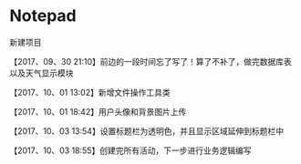 ﻿# Notepad
新建项目

【2017、09、30 21:10】前边的一段时间忘了写了！算了不补了，做完数据库表以及天气显示模块

【2017、10、01 13:02】新增文件操作工具类

【2017、10、01 18:42】用户头像和背景图片上传

【2017、10、03 13:54】设置标题栏为透明色，并且显示区域延伸到标题栏中

【2017、10、03 18:55】创建完所有活动，下一步进行业务逻辑编写